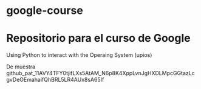 # google-course
Repositorio para el curso de Google
===

Using Python to interact with the Operaing System
(upios)

De muestra 
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


